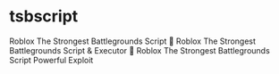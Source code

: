# tsbscript
Roblox The Strongest Battlegrounds Script 🚀 Roblox The Strongest Battlegrounds Script &amp; Executor 🚀 Roblox The Strongest Battlegrounds Script Powerful Exploit
